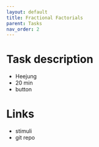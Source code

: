 ```yaml
---
layout: default
title: Fractional Factorials
parent: Tasks
nav_order: 2
---
```


# Task description
 * Heejung
 * 20 min
 * button

# Links
 * stimuli
 * git repo
